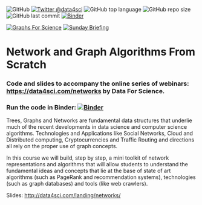 ![GitHub](https://img.shields.io/github/license/DataForScience/Networks)
[![Twitter @data4sci](https://img.shields.io/twitter/follow/data4sci)](https://twitter.com/intent/follow?screen_name=data4sci)
![GitHub top language](https://img.shields.io/github/languages/top/DataForScience/Networks)
![GitHub repo size](https://img.shields.io/github/repo-size/DataForScience/Networks)
![GitHub last commit](https://img.shields.io/github/last-commit/DataForScience/Networks)
[![Binder](https://mybinder.org/badge_logo.svg)](https://mybinder.org/v2/gh/DataForScience/Networks/master)

[![Graphs For Science](https://img.shields.io/badge/Graphs_For_Science-Subscribe-blue)](https://graphs4sci.substack.com/)
[![Sunday Briefing](https://img.shields.io/badge/Sunday_Briefing-Subscribe-blue)](https://data4sci.ck.page/8a51c452bc)

# Network and Graph Algorithms From Scratch

### Code and slides to accompany the online series of webinars: https://data4sci.com/networks by Data For Science.

### Run the code in Binder: [![Binder](https://mybinder.org/badge_logo.svg)](https://mybinder.org/v2/gh/DataForScience/Networks/master)

Trees, Graphs and Networks are fundamental data structures that underlie much of the recent developments in data science and computer science algorithms. Technologies and Applications like Social Networks, Cloud and Distributed computing, Cryptocurrencies and Traffic Routing and directions all rely on the proper use of graph concepts.

In this course we will build, step by step, a mini toolkit of network representations and algorithms that will allow students to understand the fundamental ideas and concepts that lie at the base of state of art algorithms (such as PageRank and recommendation systems), technologies (such as graph databases) and tools (like web crawlers).

Slides: http://data4sci.com/landing/networks/

